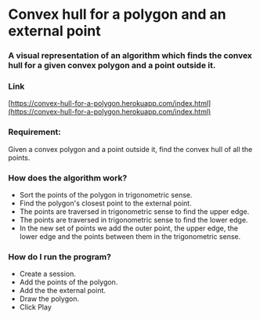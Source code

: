 # Convex hull for a polygon and an external point

### A visual representation of an algorithm which finds the convex hull for a given convex polygon and a point outside it.

### Link
[https://convex-hull-for-a-polygon.herokuapp.com/index.html](https://convex-hull-for-a-polygon.herokuapp.com/index.html)

### Requirement:
Given a convex polygon and a point outside it, find the convex hull of all the points.

### How does the algorithm work?
- Sort the points of the polygon in trigonometric sense.
- Find the polygon's closest point to the external point.
- The points are traversed in trigonometric sense to find the upper edge.
- The points are traversed in trigonometric sense to find the lower edge.
- In the new set of points we add the outer point, the upper edge, the lower edge and the points between them in the trigonometric sense.

### How do I run the program?
- Create a session.
- Add the points of the polygon.
- Add the the external point.
- Draw the polygon.
- Click Play
